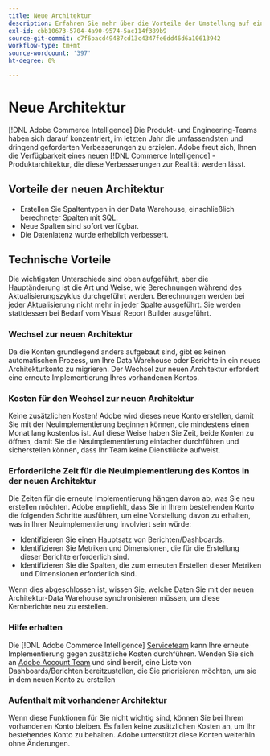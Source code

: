 ```yaml
---
title: Neue Architektur
description: Erfahren Sie mehr über die Vorteile der Umstellung auf eine neue Architektur.
exl-id: cbb10673-5704-4a90-9574-5ac114f389b9
source-git-commit: c7f6bacd49487cd13c4347fe6dd46d6a10613942
workflow-type: tm+mt
source-wordcount: '397'
ht-degree: 0%

---
```


# Neue Architektur

[!DNL Adobe Commerce Intelligence] Die Produkt- und Engineering-Teams haben sich darauf konzentriert, im letzten Jahr die umfassendsten und dringend geforderten Verbesserungen zu erzielen. Adobe freut sich, Ihnen die Verfügbarkeit eines neuen [!DNL Commerce Intelligence] -Produktarchitektur, die diese Verbesserungen zur Realität werden lässt.

## Vorteile der neuen Architektur

* Erstellen Sie Spaltentypen in der Data Warehouse, einschließlich berechneter Spalten mit SQL.
* Neue Spalten sind sofort verfügbar.
* Die Datenlatenz wurde erheblich verbessert.

## Technische Vorteile

Die wichtigsten Unterschiede sind oben aufgeführt, aber die Hauptänderung ist die Art und Weise, wie Berechnungen während des Aktualisierungszyklus durchgeführt werden. Berechnungen werden bei jeder Aktualisierung nicht mehr in jeder Spalte ausgeführt. Sie werden stattdessen bei Bedarf vom Visual Report Builder ausgeführt.

### Wechsel zur neuen Architektur

Da die Konten grundlegend anders aufgebaut sind, gibt es keinen automatischen Prozess, um Ihre Data Warehouse oder Berichte in ein neues Architekturkonto zu migrieren. Der Wechsel zur neuen Architektur erfordert eine erneute Implementierung Ihres vorhandenen Kontos.

### Kosten für den Wechsel zur neuen Architektur

Keine zusätzlichen Kosten! Adobe wird dieses neue Konto erstellen, damit Sie mit der Neuimplementierung beginnen können, die mindestens einen Monat lang kostenlos ist. Auf diese Weise haben Sie Zeit, beide Konten zu öffnen, damit Sie die Neuimplementierung einfacher durchführen und sicherstellen können, dass Ihr Team keine Dienstlücke aufweist.

### Erforderliche Zeit für die Neuimplementierung des Kontos in der neuen Architektur

Die Zeiten für die erneute Implementierung hängen davon ab, was Sie neu erstellen möchten. Adobe empfiehlt, dass Sie in Ihrem bestehenden Konto die folgenden Schritte ausführen, um eine Vorstellung davon zu erhalten, was in Ihrer Neuimplementierung involviert sein würde:

* Identifizieren Sie einen Hauptsatz von Berichten/Dashboards.
* Identifizieren Sie Metriken und Dimensionen, die für die Erstellung dieser Berichte erforderlich sind.
* Identifizieren Sie die Spalten, die zum erneuten Erstellen dieser Metriken und Dimensionen erforderlich sind.

Wenn dies abgeschlossen ist, wissen Sie, welche Daten Sie mit der neuen Architektur-Data Warehouse synchronisieren müssen, um diese Kernberichte neu zu erstellen.

### Hilfe erhalten

Die [!DNL Adobe Commerce Intelligence] [Serviceteam](https://experienceleague.adobe.com/docs/commerce-knowledge-base/kb/troubleshooting/miscellaneous/mbi-service-policies.html) kann Ihre erneute Implementierung gegen zusätzliche Kosten durchführen. Wenden Sie sich an [Adobe Account Team](../../guide-overview.md#Submitting-a-Support-Ticket) und sind bereit, eine Liste von Dashboards/Berichten bereitzustellen, die Sie priorisieren möchten, um sie in dem neuen Konto zu erstellen

### Aufenthalt mit vorhandener Architektur

Wenn diese Funktionen für Sie nicht wichtig sind, können Sie bei Ihrem vorhandenen Konto bleiben. Es fallen keine zusätzlichen Kosten an, um Ihr bestehendes Konto zu behalten. Adobe unterstützt diese Konten weiterhin ohne Änderungen.
